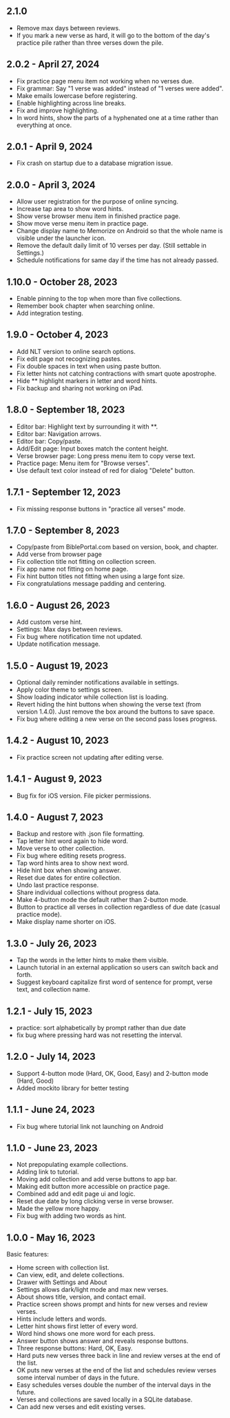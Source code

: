 ## 2.1.0

- Remove max days between reviews.
- If you mark a new verse as hard, it will go to the bottom of the day's practice pile rather than three verses down the pile.

## 2.0.2 - April 27, 2024

- Fix practice page menu item not working when no verses due.
- Fix grammar: Say "1 verse was added" instead of "1 verses were added".
- Make emails lowercase before registering.
- Enable highlighting across line breaks.
- Fix and improve highlighting. 
- In word hints, show the parts of a hyphenated one at a time rather than everything at once.

## 2.0.1 - April 9, 2024

- Fix crash on startup due to a database migration issue.

## 2.0.0 - April 3, 2024

- Allow user registration for the purpose of online syncing.
- Increase tap area to show word hints.
- Show verse browser menu item in finished practice page.
- Show move verse menu item in practice page.
- Change display name to Memorize on Android so that the whole name is visible under the launcher icon.
- Remove the default daily limit of 10 verses per day. (Still settable in Settings.)
- Schedule notifications for same day if the time has not already passed.

## 1.10.0 - October 28, 2023

- Enable pinning to the top when more than five collections.
- Remember book chapter when searching online.
- Add integration testing.

## 1.9.0 - October 4, 2023

- Add NLT version to online search options.
- Fix edit page not recognizing pastes.
- Fix double spaces in text when using paste button.
- Fix letter hints not catching contractions with smart quote apostrophe.
- Hide ** highlight markers in letter and word hints.
- Fix backup and sharing not working on iPad.

## 1.8.0 - September 18, 2023

- Editor bar: Highlight text by surrounding it with **.
- Editor bar: Navigation arrows.
- Editor bar: Copy/paste.
- Add/Edit page: Input boxes match the content height.
- Verse browser page: Long press menu item to copy verse text.
- Practice page: Menu item for "Browse verses".
- Use default text color instead of red for dialog "Delete" button.

## 1.7.1 - September 12, 2023

- Fix missing response buttons in "practice all verses" mode.

## 1.7.0 - September 8, 2023

- Copy/paste from BiblePortal.com based on version, book, and chapter.
- Add verse from browser page
- Fix collection title not fitting on collection screen.
- Fix app name not fitting on home page.
- Fix hint button titles not fitting when using a large font size.
- Fix congratulations message padding and centering.

## 1.6.0 - August 26, 2023

- Add custom verse hint.
- Settings: Max days between reviews.
- Fix bug where notification time not updated.
- Update notification message.

## 1.5.0 - August 19, 2023

- Optional daily reminder notifications available in settings.
- Apply color theme to settings screen.
- Show loading indicator while collection list is loading.
- Revert hiding the hint buttons when showing the verse text (from version 1.4.0). Just remove the box around the buttons to save space.
- Fix bug where editing a new verse on the second pass loses progress.

## 1.4.2 - August 10, 2023

- Fix practice screen not updating after editing verse.

## 1.4.1 - August 9, 2023

- Bug fix for iOS version. File picker permissions.

## 1.4.0 - August 7, 2023

- Backup and restore with .json file formatting.
- Tap letter hint word again to hide word.
- Move verse to other collection.
- Fix bug where editing resets progress.
- Tap word hints area to show next word.
- Hide hint box when showing answer.
- Reset due dates for entire collection.
- Undo last practice response.
- Share individual collections without progress data.
- Make 4-button mode the default rather than 2-button mode.
- Button to practice all verses in collection regardless of due date (casual practice mode).
- Make display name shorter on iOS.

## 1.3.0 - July 26, 2023

- Tap the words in the letter hints to make them visible.
- Launch tutorial in an external application so users can switch back and forth.
- Suggest keyboard capitalize first word of sentence for prompt, verse text, and collection name.

## 1.2.1 - July 15, 2023

- practice: sort alphabetically by prompt rather than due date
- fix bug where pressing hard was not resetting the interval.

## 1.2.0 - July 14, 2023

- Support 4-button mode (Hard, OK, Good, Easy) and 2-button mode (Hard, Good)
- Added mockito library for better testing

## 1.1.1 - June 24, 2023

- Fix bug where tutorial link not launching on Android

## 1.1.0 - June 23, 2023

- Not prepopulating example collections.
- Adding link to tutorial.
- Moving add collection and add verse buttons to app bar.
- Making edit button more accessible on practice page.
- Combined add and edit page ui and logic.
- Reset due date by long clicking verse in verse browser.
- Made the yellow more happy.
- Fix bug with adding two words as hint.

## 1.0.0 - May 16, 2023

Basic features:

- Home screen with collection list.
- Can view, edit, and delete collections.
- Drawer with Settings and About
- Settings allows dark/light mode and max new verses.
- About shows title, version, and contact email.
- Practice screen shows prompt and hints for new verses and review verses.
- Hints include letters and words.
- Letter hint shows first letter of every word.
- Word hind shows one more word for each press.
- Answer button shows answer and reveals response buttons.
- Three response buttons: Hard, OK, Easy.
- Hard puts new verses three back in line and review verses at the end of the list.
- OK puts new verses at the end of the list and schedules review verses some interval number of days in the future.
- Easy schedules verses double the number of the interval days in the future.
- Verses and collections are saved locally in a SQLite database.
- Can add new verses and edit existing verses.
